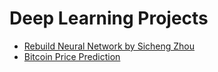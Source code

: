 # Deep Learning Projects
- [Rebuild Neural Network by Sicheng Zhou](https://github.com/secregister01/RebuildNeuralNetworks)
- [Bitcoin Price Prediction](https://github.com/easternRainy/2020-06-30_Bitcoin_Price_RNN)